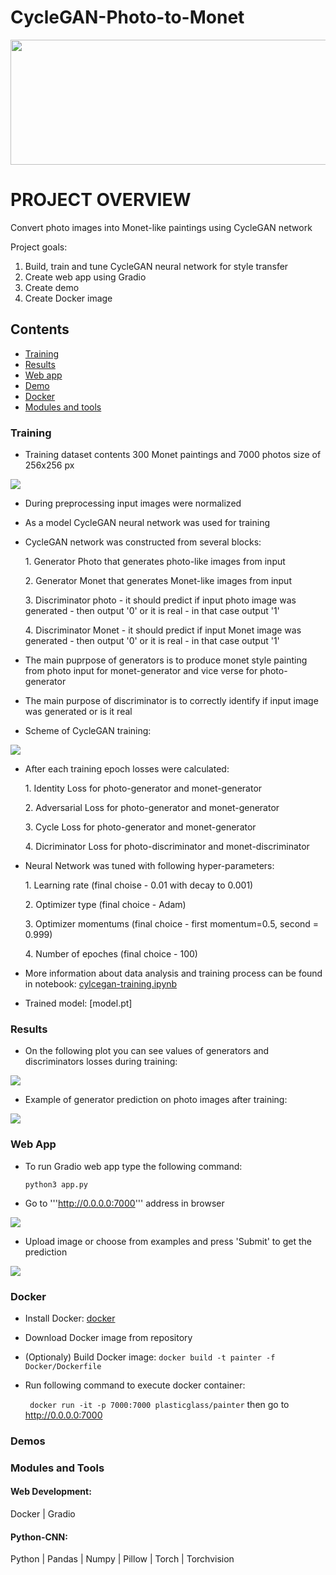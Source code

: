 # CycleGAN-Photo-to-Monet


<img src="https://github.com/LtvnSergey/CycleGAN-Photo-to-Monet/blob/master/assets/images/Claude-monet-le-bassin-aux-nympheas-reflets-verts.jpeg" height="200" width="1000">

# PROJECT OVERVIEW
Convert photo images into Monet-like paintings using CycleGAN network

Project goals:
1. Build, train and tune CycleGAN neural network for style transfer
2. Create web app using Gradio
3. Create demo
4. Create Docker image  

## Contents
- [Training](#training)
- [Results](#results)
- [Web app](#web-app)
- [Demo](#demo)
- [Docker](#docker)
- [Modules and tools](#modules-and-tools)


### Training
- Training dataset contents 300 Monet paintings and 7000 photos size of 256x256 px
<img src="https://github.com/LtvnSergey/CycleGAN-Photo-to-Monet/blob/master/assets/images/Screenshot%20from%202022-10-16%2013-18-15.png">

- During preprocessing input images were normalized 

- As a model CycleGAN neural network was used for training

- CycleGAN network was constructed from several blocks:
  
    1\. Generator Photo that generates photo-like images from input
    
    2\. Generator Monet that generates Monet-like images from input 
    
    3\. Discriminator photo - it should predict if input photo image was generated - then output '0' or it is real - in that case output '1'
    
    4\. Discriminator Monet - it should predict if input Monet image was generated - then output '0' or it is real - in that case output '1'


- The main puprpose of generators is to produce monet style painting from photo input for monet-generator and vice verse for photo-generator

- The main purpose of discriminator is to correctly identify if input image was generated or is it real


- Scheme of CycleGAN training:

<img src="https://github.com/LtvnSergey/CycleGAN-Photo-to-Monet/blob/master/assets/images/Screenshot%20from%202022-10-16%2013-05-10.png">

- After each training epoch losses were calculated:

    1\. Identity Loss for photo-generator and monet-generator
    
    2\. Adversarial Loss for photo-generator and monet-generator
    
    3\. Cycle Loss for photo-generator and monet-generator

    4\. Dicriminator Loss for photo-discriminator and monet-discriminator
    
    
- Neural Network was tuned with following hyper-parameters:
 
    1\. Learning rate (final choise - 0.01 with decay to 0.001)
    
    2\. Optimizer type (final choice - Adam)
    
    3\. Optimizer momentums (final choice - first momentum=0.5, second = 0.999)
    
    4\. Number of epoches (final choice - 100)

 
 
- More information about data analysis and training process can be found in notebook:
[cylcegan-training.ipynb](https://github.com/LtvnSergey/CycleGAN-Photo-to-Monet/blob/master/notebook/cyclegan-with-comments-and-explanation-pytorch.ipynb)

- Trained model:
[model.pt]


    
### Results 

- On the following plot you can see values of generators and discriminators losses during training:

<img src="https://github.com/LtvnSergey/CycleGAN-Photo-to-Monet/blob/master/assets/images/Screenshot%20from%202022-10-16%2013-11-08.png">

- Example of generator prediction on photo images after training:

<img src="https://github.com/LtvnSergey/CycleGAN-Photo-to-Monet/blob/master/assets/images/Screenshot%20from%202022-10-16%2013-10-48.png">


### Web App

- To run Gradio web app type the following command:

  ``` python3 app.py ```

- Go to '''http://0.0.0.0:7000''' address in browser

<img src="https://github.com/LtvnSergey/CycleGAN-Photo-to-Monet/blob/master/assets/images/Screenshot%20from%202022-10-16%2015-55-10.png">

- Upload image or choose from examples and press 'Submit' to get the prediction

<img src="https://github.com/LtvnSergey/CycleGAN-Photo-to-Monet/blob/master/assets/images/Screenshot%20from%202022-10-16%2015-55-40.png">


### Docker

- Install Docker: [docker](https://docs.docker.com/get-docker/)

- Download Docker image from repository


- (Optionaly) Build Docker image:
  ``` docker build -t painter -f Docker/Dockerfile ```


- Run following command to execute docker container:

  ```  docker run -it -p 7000:7000 plasticglass/painter ``` then go to http://0.0.0.0:7000


### Demos


### Modules and Tools

#### Web Development:

Docker | Gradio

#### Python-CNN:

Python | Pandas | Numpy | Pillow | Torch | Torchvision
